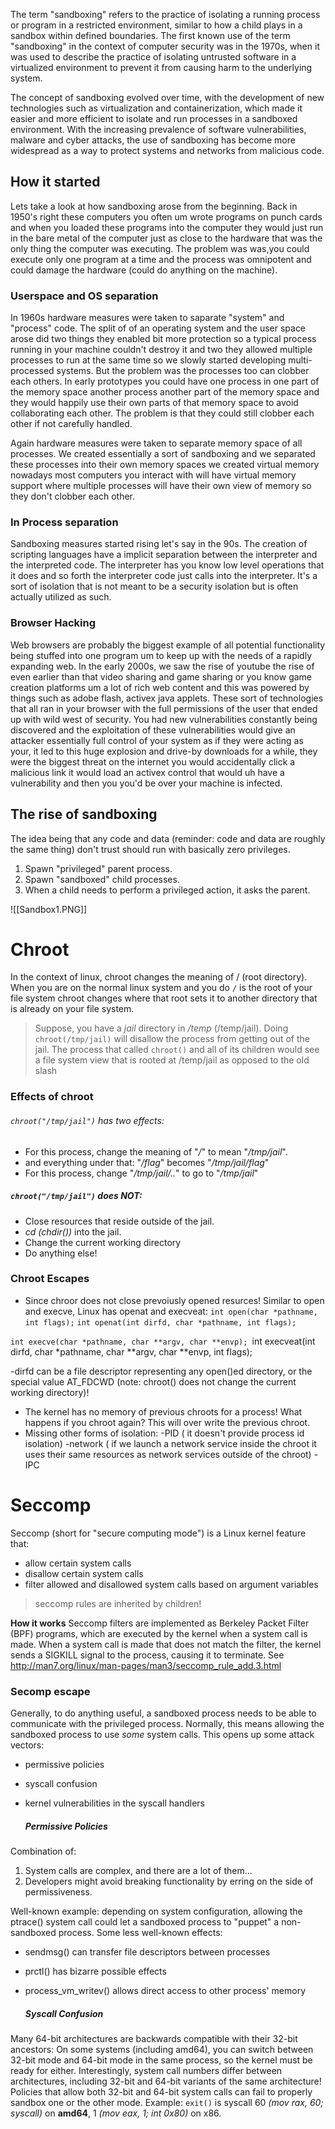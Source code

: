 The term "sandboxing" refers to the practice of isolating a running process or program in a restricted environment, similar to how a child plays in a sandbox within defined boundaries. The first known use of the term "sandboxing" in the context of computer security was in the 1970s, when it was used to describe the practice of isolating untrusted software in a virtualized environment to prevent it from causing harm to the underlying system.

The concept of sandboxing evolved over time, with the development of new technologies such as virtualization and containerization, which made it easier and more efficient to isolate and run processes in a sandboxed environment. With the increasing prevalence of software vulnerabilities, malware and cyber attacks, the use of sandboxing has become more widespread as a way to protect systems and networks from malicious code.

## How it started

Lets take a look at how sandboxing arose from the beginning. Back in 1950's right these computers you often um wrote programs on punch cards and when you loaded these programs into the computer they would just run in the bare metal of the computer just as close to the hardware that was the only thing the computer was executing. The problem was was,you could execute only one program at a time and the process was omnipotent and could  damage the hardware (could do anything on the machine).

### Userspace and OS separation

In 1960s hardware measures were taken to saparate "system" and "process" code. The split of of an operating system and the user space arose did two things they enabled bit more protection so a
typical process running in your machine couldn't destroy it and two they allowed multiple processes to run at the same time so we slowly started developing multi-processed systems. But the problem was the processes too can clobber each others. In early prototypes you could have one process in one part of the memory space another process another part of the memory space and they would happily use their own parts of that memory space to avoid collaborating each other. The problem is that they could still clobber each other if not carefully handled. 

Again hardware measures were taken to separate memory space of all processes. We created essentially a sort of sandboxing and we separated these processes into their own memory spaces we created virtual memory nowadays most computers you interact with will have virtual memory support where multiple processes will have their own view of memory so they don't clobber each other.

### In Process separation 

Sandboxing measures started rising let's say in the 90s. The creation of scripting languages have a implicit separation between the interpreter and the interpreted code. The interpreter has you know low level operations that it does and so forth the interpreter code just calls into the interpreter. It's a sort of isolation that is not meant to be a security isolation but is often actually utilized as such.

### Browser Hacking 

Web browsers are probably the biggest example of all potential functionality being stuffed into one program um to keep up with the needs of a rapidly expanding web. In the early 2000s, we saw the rise of youtube the rise of even earlier than that video sharing and game sharing or you know game  creation platforms um a lot of rich web content and this was powered by things such as adobe flash, activex java applets. These sort of technologies that all ran in your browser with the full permissions of the user that ended up with wild west of security. You had new vulnerabilities constantly being discovered and the exploitation of these vulnerabilities would give an attacker essentially full control of your system as if they were acting as your, it led to this huge explosion and drive-by downloads for a while, they were the biggest threat on the internet you would accidentally click a malicious link it would load an activex control that would uh have a vulnerability and then you you'd be over your machine is infected.


## The rise of sandboxing 

The idea being that any code and data (reminder: code and data are roughly the same thing)  don't trust should run with basically zero privileges. 
1.  Spawn "privileged" parent process.
2.  Spawn "sandboxed" child processes.
3. When a child needs to perform a privileged action, it asks the parent.  

![[Sandbox1.PNG]]


# Chroot

In the context of linux, chroot changes the meaning of / (root directory). 
When you are on the normal linux system and you do `/` is the root of your file system chroot changes where that root sets it to another directory that is already on your file system.

>Suppose, you have a _jail_ directory in _/temp_ (/temp/jail).
>Doing `chroot(/tmp/jail)`  will disallow the process from getting out of the jail. The process that called `chroot()` and all of its children would  see a file system view that is rooted at /temp/jail as opposed to the old slash 

### Effects of chroot

###### `chroot("/tmp/jail")` has two effects:
-   For this process, change the meaning of "_/_" to mean "_/tmp/jail_".
-   and everything under that: "_/flag_" becomes "_/tmp/jail/flag_"
-   For this process, change "_/tmp/jail/.._" to go to "_/tmp/jail_"

##### `chroot("/tmp/jail")` does NOT:
-   Close resources that reside outside of the jail.
-   _cd (chdir())_ into the jail. 
-  Change the current working directory
-   Do anything else!

### Chroot Escapes
-  Since chroor does not close prevoiusly opened resurces!
Similar to open and execve, Linux has openat and execveat:
`int open(char *pathname, int flags);`
`int openat(int dirfd, char *pathname, int flags);`

`int execve(char *pathname, char **argv, char **envp);
`int execveat(int dirfd, char *pathname, char **argv, char **envp, int flags);

-dirfd can be a file descriptor representing any open()ed directory, or the special value AT_FDCWD (note: chroot()  does not change the current working directory)!
- The kernel has no memory of previous chroots for a process!
What happens if you chroot again? This will over write the previous chroot.
- Missing other forms of isolation:
-PID  ( it doesn't provide process id isolation)
-network  ( if we launch a network service inside the chroot it uses their same resources as network services outside of the chroot)
-IPC   


# Seccomp

Seccomp (short for "secure computing mode") is a Linux kernel feature that:
-   allow certain system calls
-   disallow certain system calls
-   filter allowed and disallowed system calls based on argument variables
> seccomp rules are inherited by children!

**How it works**
Seccomp filters are implemented as Berkeley Packet Filter (BPF) programs, which are executed by the kernel when a system call is made. When a system call is made that does not match the filter, the kernel sends a SIGKILL signal to the process, causing it to terminate.
See http://man7.org/linux/man-pages/man3/seccomp_rule_add.3.html 

### Secomp escape
Generally, to do anything useful, a sandboxed process needs to be able to communicate with the privileged process.
Normally, this means allowing the sandboxed process to use *some* system calls. This opens up some attack vectors:
-   permissive policies
-   syscall confusion  
-   kernel vulnerabilities in the syscall handlers

	##### Permissive Policies
Combination of:
1.  System calls are complex, and there are a lot of them...
2.  Developers might avoid breaking functionality by erring on the side of permissiveness.

Well-known example: depending on system configuration, allowing the ptrace() system call could let a sandboxed process to "puppet" a non-sandboxed process.
Some less well-known effects:
-   sendmsg() can transfer file descriptors between processes
-   prctl() has bizarre possible effects
-   process_vm_writev() allows direct access to other process' memory

	##### Syscall Confusion
Many 64-bit architectures are backwards compatible with their 32-bit ancestors:
On some systems (including amd64), you can switch between 32-bit mode and 64-bit mode in the same process, so the kernel must be ready for either.
Interestingly, system call numbers differ between architectures, including 32-bit and 64-bit variants of the same architecture!
Policies that allow both 32-bit and 64-bit system calls can fail to properly sandbox one or the other mode.
Example: `exit()` is syscall 60 _(mov rax, 60; syscall)_ on **amd64**, 1 _(mov eax, 1; int 0x80)_ on x86.

